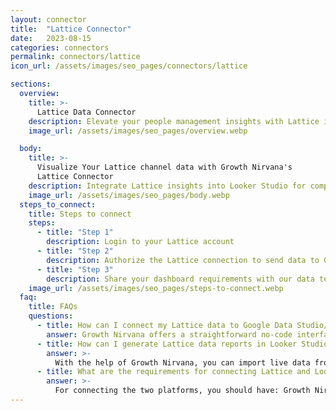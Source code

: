 ```yaml
---
layout: connector
title:  "Lattice Connector"
date:   2023-08-15
categories: connectors
permalink: connectors/lattice
icon_url: /assets/images/seo_pages/connectors/lattice

sections:
  overview:
    title: >-
      Lattice Data Connector
    description: Elevate your people management insights with Lattice integration. Seamlessly merge employee data from Lattice with Looker Studio's analytical capabilities, unlocking insights that drive talent strategies, performance assessments, and operational excellence.
    image_url: /assets/images/seo_pages/overview.webp

  body:
    title: >-
      Visualize Your Lattice channel data with Growth Nirvana's
      Lattice Connector
    description: Integrate Lattice insights into Looker Studio for comprehensive people management analytics that guide your HR strategies.
    image_url: /assets/images/seo_pages/body.webp
  steps_to_connect:
    title: Steps to connect
    steps:
      - title: "Step 1"
        description: Login to your Lattice account
      - title: "Step 2"
        description: Authorize the Lattice connection to send data to Growth Nirvana
      - title: "Step 3"
        description: Share your dashboard requirements with our data team. We will build the report for you.
    image_url: /assets/images/seo_pages/steps-to-connect.webp
  faq:
    title: FAQs
    questions:
      - title: How can I connect my Lattice data to Google Data Studio/Looker Studio?
        answer: Growth Nirvana offers a straightforward no-code interface to connect to Lattice data sources.
      - title: How can I generate Lattice data reports in Looker Studio?
        answer: >-
          With the help of Growth Nirvana, you can import live data from Lattice into Looker Studio. These data can be viewed in charts, tables, and dashboards to generate branded reports that can be shared instantly.
      - title: What are the requirements for connecting Lattice and Looker Studio?
        answer: >-
          For connecting the two platforms, you should have: Growth Nirvana Account and Lattice Ads Account
---
```

